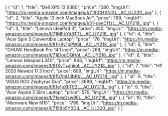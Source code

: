 [
  {
    "id": 1,
    "title": "Dell XPS 13 9380",
    "price": 1080,
    "imgUrl": "https://m.media-amazon.com/images/I/719tCHXNiXL._AC_UL320_.jpg"
  },
  {
    "id": 2,
    "title": "Apple 13 inch MacBook Air",
    "price": 799,
    "imgUrl": "https://m.media-amazon.com/images/I/51-oeeCf1zL._AC_UY218_.jpg"
  },
  {
    "id": 3,
    "title": "Lenovo IdeaPad 3",
    "price": 450,
    "imgUrl": "https://m.media-amazon.com/images/I/71MFkYd8TTL._AC_UY218_.jpg"
  },
  {
    "id": 4,
    "title": "Acer Spin 3 Convertible Laptop",
    "price": 176,
    "imgUrl": "https://m.media-amazon.com/images/I/81H9y1pPW6L._AC_UY218_.jpg"
  },
  {
    "id": 5,
    "title": "CHUWI HeroBook Pro 14.1 inch",
    "price": 269,
    "imgUrl": "https://m.media-amazon.com/images/I/71jDooDQHpL._AC_UY218_.jpg"
  },
  {
    "id": 6,
    "title": "Lenovo Ideapad L340",
    "price": 868,
    "imgUrl": "https://m.media-amazon.com/images/I/81XvT+ahkoL._AC_UY218_.jpg"
  },
  {
    "id": 7,
    "title": "HP 2020 Newest 17.3 Inch",
    "price": 699,
    "imgUrl": "https://m.media-amazon.com/images/I/61b7mU3bKbL._AC_UY218_.jpg"
  },
  {
    "id": 8,
    "title": "ASUS ROG Zephyrus Duo",
    "price": 3699,
    "imgUrl": "https://m.media-amazon.com/images/I/81e1pXhTE2L._AC_UY218_.jpg"
  },
  {
    "id": 9,
    "title": "Acer Aspire 5 Slim Laptop",
    "price": 579,
    "imgUrl": "https://m.media-amazon.com/images/I/71sesDsw95L._AC_UY218_.jpg"
  },
  {
    "id": 10,
    "title": "Alienware New M15",
    "price": 1799,
    "imgUrl": "https://m.media-amazon.com/images/I/7159o5Y0GIL._AC_UL320_.jpg"
  }
]


